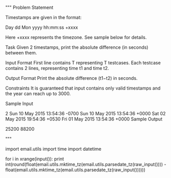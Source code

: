 """
Problem Statement

Timestamps are given in the format:

Day dd Mon yyyy hh:mm:ss +xxxx

Here +xxxx represents the timezone. See sample below for details.

Task 
Given 2 timestamps, print the absolute difference (in seconds) between them.

Input Format 
First line contains T representing T testcases. 
Each testcase contains 2 lines, representing time t1 and time t2.

Output Format 
Print the absolute difference (t1−t2) in seconds.

Constraints 
It is guaranteed that input contains only valid timestamps and the year can reach up to 3000.

Sample Input

2
Sun 10 May 2015 13:54:36 -0700
Sun 10 May 2015 13:54:36 +0000
Sat 02 May 2015 19:54:36 +0530
Fri 01 May 2015 13:54:36 +0000
Sample Output

25200
88200

"""

import email.utils
import time
import datetime

for i in xrange(input()):
    print int(round(float(email.utils.mktime_tz(email.utils.parsedate_tz(raw_input()))) - float(email.utils.mktime_tz(email.utils.parsedate_tz(raw_input())))))
